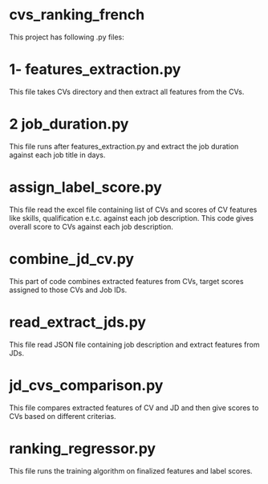 # cvs_ranking_french
This project has following .py files:
 # 1- features_extraction.py
 This file takes CVs directory and then extract all features from the CVs.
 
 
 # 2 job_duration.py
 This file runs after features_extraction.py and extract the job duration against each job title in days. 
 
 # assign_label_score.py
 This file read the excel file containing list of CVs and scores of CV features like skills, qualification e.t.c. against each job description. 
 This code gives overall score to CVs against each job description. 
 
 # combine_jd_cv.py
 This part of code combines extracted features from CVs, target scores assigned to those CVs and Job IDs.
 
 # read_extract_jds.py
 This file read JSON file containing job description and extract features from JDs. 
 
 # jd_cvs_comparison.py
 This file compares extracted features of CV and JD and then give scores to CVs based on different criterias. 
 
 # ranking_regressor.py
 This file runs the training algorithm on finalized features and label scores. 
 
